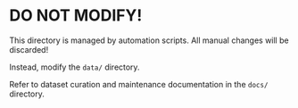 # DO NOT MODIFY!

This directory is managed by automation scripts. All manual changes will be discarded!

Instead, modify the `data/` directory.

Refer to dataset curation and maintenance documentation in the `docs/` directory.
